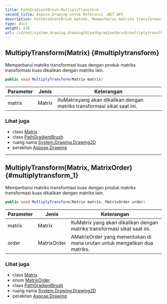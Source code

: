 ```yaml
---
title: PathGradientBrush.MultiplyTransform
second_title: Aspose.Drawing untuk Referensi .NET API
description: PathGradientBrush metode. Memperbarui matriks transformasi kuas dengan produk matriks transformasi kuas dikalikan dengan matriks lain.
type: docs
weight: 120
url: /id/net/system.drawing.drawing2d/pathgradientbrush/multiplytransform/
---
```

## MultiplyTransform(Matrix) {#multiplytransform}

Memperbarui matriks transformasi kuas dengan produk matriks transformasi kuas dikalikan dengan matriks lain.

```csharp
public void MultiplyTransform(Matrix matrix)
```

| Parameter | Jenis | Keterangan |
| --- | --- | --- |
| matrix | Matrix | ItuMatrixyang akan dikalikan dengan matriks transformasi sikat saat ini. |

### Lihat juga

* class [Matrix](../../matrix/)
* class [PathGradientBrush](../)
* ruang nama [System.Drawing.Drawing2D](../../pathgradientbrush/)
* perakitan [Aspose.Drawing](../../../)

---

## MultiplyTransform(Matrix, MatrixOrder) {#multiplytransform_1}

Memperbarui matriks transformasi kuas dengan produk matriks transformasi kuas dikalikan dengan matriks lain.

```csharp
public void MultiplyTransform(Matrix matrix, MatrixOrder order)
```

| Parameter | Jenis | Keterangan |
| --- | --- | --- |
| matrix | Matrix | ItuMatrix yang akan dikalikan dengan matriks transformasi sikat saat ini. |
| order | MatrixOrder | AMatrixOrder yang menentukan di mana urutan untuk mengalikan dua matriks. |

### Lihat juga

* class [Matrix](../../matrix/)
* enum [MatrixOrder](../../matrixorder/)
* class [PathGradientBrush](../)
* ruang nama [System.Drawing.Drawing2D](../../pathgradientbrush/)
* perakitan [Aspose.Drawing](../../../)


